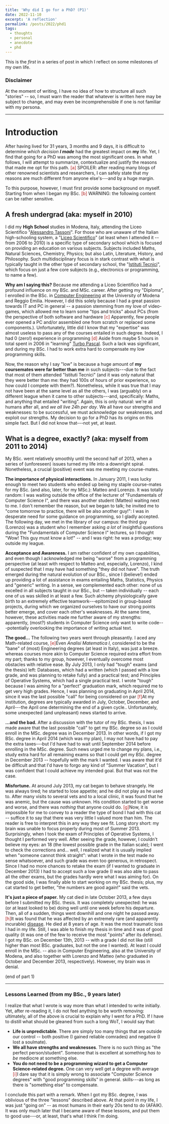 ```yaml
---
title: 'Why did I go for a PhD? (P1)'
date: 2022-11-10
excerpt: 'A reflection'
permalink: /posts/2022/phd1
tags:
  - thoughts
  - personal
  - anecdote
  - phd
---
```


This is the _first_ in a series of post in which I reflect on some milestones of my own life.

### Disclaimer
At the moment of writing, I have no idea of how to structure all such "stories" -- so, I must warn the reader that whatever is written here may be subject to change, and may even be incomprehensible if one is not familiar with my persona.

___

# Introduction

After having lived for 31 years, 3 months and 9 days, it is difficult to determine _which decision **I made**_ had the greatest impact on **my** life. Yet, I find that going for a PhD was among the most significant ones. In what follows, I will attempt to summarize, contextualize and justify the reasons that made me opt for this path. <span class="footnote"><a style="color:firebrick">[a]</a><span class="footnote_content"> SPOILER: after reading many blogs of other renowned scientists and researchers, I can safely state that my reasons are much different from anyone else's---and by a huge margin.</span></span>

To this purpose, however, I must first provide some background on myself. Starting from when I began my BSc. <span class="footnote"><a style="color:firebrick">[b]</a><span class="footnote_content"> WARNING: the following content can be rather sensitive.</span></span>



## A fresh undergrad (aka: myself in 2010)

I did my **High School** studies in Modena, Italy, attending the Liceo Scientifico "[Alessandro Tassoni](https://www.liceotassoni.edu.it/)". For those who are unaware of the Italian high-schooling system, a "[Liceo Scientifico](https://en.wikipedia.org/wiki/Liceo_scientifico)" (at least when I attended it -- from 2006 to 2010) is a specific type of secondary school which is focused on providing an education on various subjects. Subjects included Maths, Natural Sciences, Chemistry, Physics; but also Latin, Literature, History, and Philosophy. Such multidisciplinary focus is in stark contrast with what is typically taught in the other type of secondary school, the "[Istituti Tecnici](https://it.wikipedia.org/wiki/Istituto_tecnico)", which focus on just a few core subjects (e.g., electronics or programming, to name a few).

**Why am I saying this?** Because me attending a Liceo Scientifico had a profound influence on my BSc. and MSc. career. After getting my "Diploma", I enrolled in the BSc. in [Computer Engineering](https://international.unimore.it/course.html?ID=7) at the University of Modena and Reggio Emilia. However, I did this solely because I had a great passion towards IT and PC in general -- a passion stemming from my love of video-games, which allowed me to learn some "tips and tricks" about PCs (from the perspective of both software and hardware <span class="footnote"><a style="color:firebrick">[c]</a><span class="footnote_content"> Apparently, few people ever opened a PC and/or assembled one from scratch or replaced some components.</span></span>). Unfortunately, little did I know that my "expertise" was almost useless to pass any of the courses entailed in such degree. Indeed, I had 0 (zero!) experience in programming <span class="footnote"><a style="color:firebrick">[d]</a><span class="footnote_content"> Aside from maybe 5 hours in total spent in 2006 in "learning" [Turbo Pascal](https://en.wikipedia.org/wiki/Turbo_Pascal)</span></span>. Such a lack was significant, and during my BSc. I had to work extra hard to compensate my low programming skills. 

Now, the reason why I say "low" is because a huge amount of **my coursemates were far better than me** in such subjects---due to the fact that most of them attended "Istituti Tecnici" (and it was only natural that they were better than me: they had 100s of hours of prior experience, so how could I compete with them?). Nonetheless, while it was true that I may not have been at the same level as all the others, I was (arguably) on a different league when it came to other subjects---and, specifically: Maths, and anything that entailed "writing". Again, this is only natural: we're all humans after all, and _we all live 24h per day_. We all have our strengths and weaknesses: to be successful, we must acknowledge our weaknesses, and exploit our strengths. My decision to go for a PhD has its origins on this simple fact. But I did not know that---not yet, at least.

## What is a degree, exactly? (aka: myself from 2011 to 2014)

My BSc. went relatively smoothly until the second half of 2013, when a series of (unforeseen) issues turned my life into a downright spiral. Nonetheless, a crucial (positive) event was me meeting my course-mates.

**The importance of physical interactions.**
In January 2011, I was lucky enough to meet two students who ended up being my staple course-mates for my BSc. (and also, later, for my MSc.): Matteo and Lorenzo. It was totally random: I was waiting outside the office of the lecturer of "Fundamentals of Computer Science I", and there was another student (Matteo) waiting next to me. I don't remember the reason, but we began to talk; he invited me to "come tomorrow to practice, there will be also another guy!": I was in desperate need for some guidance on programming, so I gladly accepted. The following day, we met in the library of our campus: the third guy (Lorenzo) was a student who I remember asking *a lot* of insightful questions during the "Fundamentals of Computer Science I" lectures, so I thought "Wow! This guy must know a lot!" -- and I was right: he was a prodigy; way outside my league. 

**Acceptance and Awareness.**
I am rather confident of my own capabilities, and even though I acknowledged me being "worse" from a programming perspective (at least with respect to Matteo and, especially, Lorenzo), I kind of suspected that I may have had something "they did not have". The truth emerged during the natural evolution of our BSc., since I (believe!) ended up providing a lot of assistance in exams entailing Maths, Statistics, Physics and "generic" writing. In a sense, we complemented each other: none of us excelled in all subjects taught in our BSc., but -- taken individually -- each one of us was skilled in at least a few. Such alchemy physiologically gave birth to an extremely effective teamwork---epitomized in group-based projects, during which we organized ourselves to have our strong points better emerge, and cover each other's weaknesses. At the same time, however, these activities made me further aware of my strengths: apparently, (most?) students in Computer Science only want to write code---potentially overlooking the importance of writing actual text.

**The good...** The following two years went through pleasantly. I aced any Math-related course, <span class="footnote"><a style="color:firebrick">[e]</a><span class="footnote_content">Even _Analisi Matematica I_, considered to be the "bane" of (most) Engineering degrees (at least in Italy), was just a breeze.</span></span> whereas courses more akin to Computer Science required extra effort from my part; thanks to my group, however, I eventually overcome most obstacles with relative ease. By July 2013, I only had "tough" exams (and the thesis) left: Databases, which had a written (which I passed with a low grade, and was planning to retake fully) and a practical test; and Principles of Operative Systems, which had a single practical test. I wrote "tough" because I was aiming for a "perfect" graduation mark, which required me to get very high grades. Hence, I was planning on graduating in April 2014, since it was the last possible "call" for being considered on par <span class="footnote"><a style="color:firebrick">[f]</a><span class="footnote_content">At my institution, degrees are typically awarded in July, October, December, and April---the April one determining the end of a given cycle.</span></span>. Unfortunately, some unexpected (and unpleasant) news started to arrive. 

**...and the bad.** After a discussion with the tutor of my BSc. thesis, I was made aware that the last possible "call" to get my BSc. degree so as I could enroll in the MSc. degree was in December 2013. In other words, if I got my BSc. degree in April 2014 (which was my plan), I may not have had to pay the extra taxes---but I'd have had to wait until September 2014 before enrolling in the MSc. degree. Such news urged me to change my plans, i.e., study extra hard for all remaining exams so that I could get my BSc. degree in December 2013 -- hopefully with the mark I wanted. I was aware that it'd be difficult and that I'd have to forgo any kind of "Summer Vacation", but I was confident that I could achieve my intended goal. But that was not the case.

**Misfortune.** At around July 2013, my cat began to behave strangely. He was always tired; he started to lose appetite; and he did not play as he used to. After many visits to several vets and to a local clinic, it was found that he was anemic, but the cause was unknown. His condition started to get worse and worse, and there was *nothing* that anyone could do. <span class="footnote"><a style="color:firebrick">[g]</a><span class="footnote_content">Now, it is impossible for me to convey to a reader the type of bond I had with this cat -- suffice it to say that there was very little I valued more than him. The reader is free to interpret this in any way they see fit.</span></span> Long story short: my brain was unable to focus properly during most of Summer 2013. Surprisingly, when I took the exam of Principles of Operative Systems, I thought I performed very well. After seeing the grade, however, I couldn't believe my eyes: an 18 (the lowest possible grade in the Italian scale); I went to check the corrections and... well, I realized what it is usually implied when "someone cannot think straight": what I wrote in the test made no sense whatsoever, and such grade was even too generous, in retrospect. Since I had no more chances to retake the exam (if I wanted to graduate in December 2013) I had to accept such a low grade (I was also able to pass all the other exams, but the grades hardly were what I was aiming for). On the good side, I was finally able to start working on my BSc. thesis; plus, my cat started to get better, "the numbers are good again!" said the vets.

**It's just a piece of paper.** My cat died in late October 2013, a few days before I submitted my BSc. thesis. It was completely unexpected: he was (or at least looked to be) doing well until one week before his departure. Then, all of a sudden, things went downhill and one night he passed away.<span class="footnote"><a style="color:firebrick">[h]</a><span class="footnote_content">It was found that he was affected by an extremely rare (and apparently incurable) [disease](https://en.wikipedia.org/wiki/Mycoplasma_haemofelis). He died at 8 years of age.</span></span> It was the most traumatic loss I had in my life. Still, I was able to finish my thesis in time and it was of good quality (it was one of the few to receive the most "points" after its defense). I got my BSc. on December 13th, 2013 -- with a grade I did not like (still higher than most BSc. graduates, but not the one I wanted). At least I could enroll in the MSc. -- also in Computer Engineering, also at the University of Modena, and also together with Lorenzo and Matteo (who graduated in October and December 2013, respectively). However, my brain was in denial.

(end of part 1)

___

### Lessons Learned (from my BSc., 9 years later)

I realize that what I wrote is way more than what I intended to write initially. Yet, after re-reading it, I do not feel anything to be worth removing: ultimately, all of the above is crucial to explain why I went for a PhD.
If I have to distill what should be gleaned from such a long WoT, I would say that:
* **Life is unpredictable**. There are simply too many things that are outside our control -- both positive (I gained reliable comrades) and negative (I lost a soulmate). 
* **We all have strengths and weaknesses**. There is no such thing as "the perfect person/student". Someone that is excellent at something _has to be_ mediocre at something else.
* **You do not need to be a programming wizard to get a Computer Science-related degree.** One can very well get a degree with average <span class="footnote"><a style="color:firebrick">[i]</a><span class="footnote_content">I dare say that it is simply wrong to associate "Computer Science degrees" with "good programming skills" in general.</span></span> skills---as long as there is "something else" to compensate.


I conclude this part with a remark. When I got my BSc. degree, I was oblivious of the three "lessons" described above. At that point in my life, I was just "going on" -- as most humans in their early 20s tend to do (AFAIK). It was only much later that I became aware of these lessons, and put them to good use---or, at least, that's what I think I'm doing.